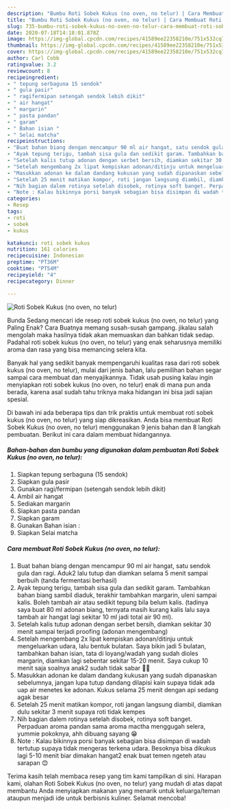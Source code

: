 ```yaml
---
description: "Bumbu Roti Sobek Kukus (no oven, no telur) | Cara Membuat Roti Sobek Kukus (no oven, no telur) Yang Paling Enak"
title: "Bumbu Roti Sobek Kukus (no oven, no telur) | Cara Membuat Roti Sobek Kukus (no oven, no telur) Yang Paling Enak"
slug: 735-bumbu-roti-sobek-kukus-no-oven-no-telur-cara-membuat-roti-sobek-kukus-no-oven-no-telur-yang-paling-enak
date: 2020-07-18T14:18:01.878Z
image: https://img-global.cpcdn.com/recipes/41589ee22358210e/751x532cq70/roti-sobek-kukus-no-oven-no-telur-foto-resep-utama.jpg
thumbnail: https://img-global.cpcdn.com/recipes/41589ee22358210e/751x532cq70/roti-sobek-kukus-no-oven-no-telur-foto-resep-utama.jpg
cover: https://img-global.cpcdn.com/recipes/41589ee22358210e/751x532cq70/roti-sobek-kukus-no-oven-no-telur-foto-resep-utama.jpg
author: Carl Cobb
ratingvalue: 3.2
reviewcount: 8
recipeingredient:
- " tepung serbaguna 15 sendok"
- " gula pasir"
- " ragifermipan setengah sendok lebih dikit"
- " air hangat"
- " margarin"
- " pasta pandan"
- " garam"
- " Bahan isian "
- " Selai matcha"
recipeinstructions:
- "Buat bahan biang dengan mencampur 90 ml air hangat, satu sendok gula dan ragi. Aduk2 lalu tutup dan diamkan selama 5 menit sampai berbuih (tanda fermentasi berhasil)"
- "Ayak tepung terigu, tambah sisa gula dan sedikit garam. Tambahkan bahan biang sambil diaduk, terakhir tambahkan margarin, uleni sampai kalis. Boleh tambah air atau sedikit tepung bila belum kalis. (tadinya saya buat 80 ml adonan biang, ternyata masih kurang kalis lalu saya tambah air hangat lagi sekitar 10 ml jadi total air 90 ml)."
- "Setelah kalis tutup adonan dengan serbet bersih, diamkan sekitar 30 menit sampai terjadi proofing (adonan mengembang)"
- "Setelah mengembang 2x lipat kempiskan adonan/ditinju untuk mengeluarkan udara, lalu bentuk bulatan. Saya bikin jadi 5 bulatan, tambahkan bahan isian, tata di loyang/wadah yang sudah dioles margarin, diamkan lagi sebentar sekitar 15-20 menit. Saya cukup 10 menit saja soalnya anak2 sudah tidak sabar 🙈😁"
- "Masukkan adonan ke dalam dandang kukusan yang sudah dipanaskan sebelumnya, jangan lupa tutup dandang dilapisi kain supaya tidak ada uap air menetes ke adonan. Kukus selama 25 menit dengan api sedang agak besar"
- "Setelah 25 menit matikan kompor, roti jangan langsung diambil, diamkan dulu sekitar 3 menit supaya roti tidak kempes"
- "Nih bagian dalem rotinya setelah disobek, rotinya soft banget. Perpaduan aroma pandan sama aroma mactha menggugah selera, yummie pokoknya, ahh dibuang sayang 😁"
- "Note : Kalau bikinnya porsi banyak sebagian bisa disimpan di wadah tertutup supaya tidak mengeras terkena udara. Besoknya bisa dikukus lagi 5-10 menit biar dimakan hangat2 enak buat temen ngeteh atau sarapan 😊"
categories:
- Resep
tags:
- roti
- sobek
- kukus

katakunci: roti sobek kukus 
nutrition: 161 calories
recipecuisine: Indonesian
preptime: "PT36M"
cooktime: "PT54M"
recipeyield: "4"
recipecategory: Dinner

---
```



![Roti Sobek Kukus (no oven, no telur)](https://img-global.cpcdn.com/recipes/41589ee22358210e/751x532cq70/roti-sobek-kukus-no-oven-no-telur-foto-resep-utama.jpg)

Bunda Sedang mencari ide resep roti sobek kukus (no oven, no telur) yang Paling Enak? Cara Buatnya memang susah-susah gampang. jikalau salah mengolah maka hasilnya tidak akan memuaskan dan bahkan tidak sedap. Padahal roti sobek kukus (no oven, no telur) yang enak seharusnya memiliki aroma dan rasa yang bisa memancing selera kita.



Banyak hal yang sedikit banyak mempengaruhi kualitas rasa dari roti sobek kukus (no oven, no telur), mulai dari jenis bahan, lalu pemilihan bahan segar sampai cara membuat dan menyajikannya. Tidak usah pusing kalau ingin menyiapkan roti sobek kukus (no oven, no telur) enak di mana pun anda berada, karena asal sudah tahu triknya maka hidangan ini bisa jadi sajian spesial.


Di bawah ini ada beberapa tips dan trik praktis untuk membuat roti sobek kukus (no oven, no telur) yang siap dikreasikan. Anda bisa membuat Roti Sobek Kukus (no oven, no telur) menggunakan 9 jenis bahan dan 8 langkah pembuatan. Berikut ini cara dalam membuat hidangannya.

<!--inarticleads1-->

##### Bahan-bahan dan bumbu yang digunakan dalam pembuatan Roti Sobek Kukus (no oven, no telur):

1. Siapkan  tepung serbaguna (15 sendok)
1. Siapkan  gula pasir
1. Gunakan  ragi/fermipan (setengah sendok lebih dikit)
1. Ambil  air hangat
1. Sediakan  margarin
1. Siapkan  pasta pandan
1. Siapkan  garam
1. Gunakan  Bahan isian :
1. Siapkan  Selai matcha




<!--inarticleads2-->

##### Cara membuat Roti Sobek Kukus (no oven, no telur):

1. Buat bahan biang dengan mencampur 90 ml air hangat, satu sendok gula dan ragi. Aduk2 lalu tutup dan diamkan selama 5 menit sampai berbuih (tanda fermentasi berhasil)
1. Ayak tepung terigu, tambah sisa gula dan sedikit garam. Tambahkan bahan biang sambil diaduk, terakhir tambahkan margarin, uleni sampai kalis. Boleh tambah air atau sedikit tepung bila belum kalis. (tadinya saya buat 80 ml adonan biang, ternyata masih kurang kalis lalu saya tambah air hangat lagi sekitar 10 ml jadi total air 90 ml).
1. Setelah kalis tutup adonan dengan serbet bersih, diamkan sekitar 30 menit sampai terjadi proofing (adonan mengembang)
1. Setelah mengembang 2x lipat kempiskan adonan/ditinju untuk mengeluarkan udara, lalu bentuk bulatan. Saya bikin jadi 5 bulatan, tambahkan bahan isian, tata di loyang/wadah yang sudah dioles margarin, diamkan lagi sebentar sekitar 15-20 menit. Saya cukup 10 menit saja soalnya anak2 sudah tidak sabar 🙈😁
1. Masukkan adonan ke dalam dandang kukusan yang sudah dipanaskan sebelumnya, jangan lupa tutup dandang dilapisi kain supaya tidak ada uap air menetes ke adonan. Kukus selama 25 menit dengan api sedang agak besar
1. Setelah 25 menit matikan kompor, roti jangan langsung diambil, diamkan dulu sekitar 3 menit supaya roti tidak kempes
1. Nih bagian dalem rotinya setelah disobek, rotinya soft banget. Perpaduan aroma pandan sama aroma mactha menggugah selera, yummie pokoknya, ahh dibuang sayang 😁
1. Note : Kalau bikinnya porsi banyak sebagian bisa disimpan di wadah tertutup supaya tidak mengeras terkena udara. Besoknya bisa dikukus lagi 5-10 menit biar dimakan hangat2 enak buat temen ngeteh atau sarapan 😊




Terima kasih telah membaca resep yang tim kami tampilkan di sini. Harapan kami, olahan Roti Sobek Kukus (no oven, no telur) yang mudah di atas dapat membantu Anda menyiapkan makanan yang menarik untuk keluarga/teman ataupun menjadi ide untuk berbisnis kuliner. Selamat mencoba!
